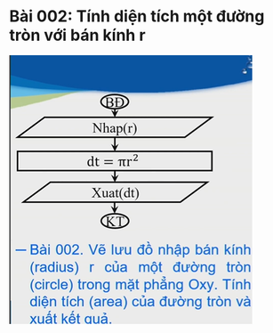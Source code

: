 # Bài 002: Tính diện tích một đường tròn với bán kính r
![Hình ảnh lưu đồ Bài 002](Bai002.png "Hình ảnh lưu đồ Bài 002")
